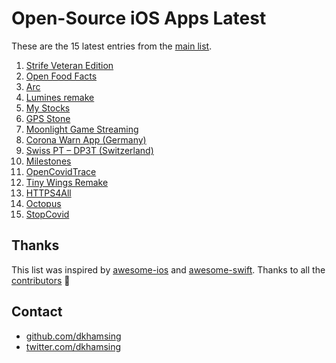 # Open-Source iOS Apps Latest

These are the 15 latest entries from the [main list](https://github.com/dkhamsing/open-source-ios-apps).


1. [Strife Veteran Edition](https://github.com/svkaiser/strife-ve)
2. [Open Food Facts](https://github.com/openfoodfacts/openfoodfacts-ios)
3. [Arc](https://github.com/sobri909/ArcMini)
4. [Lumines remake](https://github.com/kaikai2/luminesk5)
5. [My Stocks](https://github.com/dkhamsing/stocks)
6. [GPS Stone](https://github.com/frostland/GPS-Stone)
7. [Moonlight Game Streaming](https://github.com/moonlight-stream/moonlight-ios)
8. [Corona Warn App (Germany)](https://github.com/corona-warn-app/cwa-app-ios)
9. [Swiss PT – DP3T (Switzerland)](https://github.com/DP-3T/dp3t-app-ios-ch)
10. [Milestones](https://github.com/jpsim/Milestones)
11. [OpenCovidTrace](https://github.com/OpenCovidTrace/octrace-ios)
12. [Tiny Wings Remake](https://github.com/haqu/tiny-wings)
13. [HTTPS4All](https://github.com/bouk/HTTPS4All)
14. [Octopus](https://github.com/roger-wetzel/Octopus)
15. [StopCovid](https://gitlab.inria.fr/stopcovid19/stopcovid-ios)

## Thanks

This list was inspired by [awesome-ios](https://github.com/vsouza/awesome-ios) and [awesome-swift](https://github.com/matteocrippa/awesome-swift). Thanks to all the [contributors](https://github.com/dkhamsing/open-source-ios-apps/graphs/contributors) 🎉 

## Contact

- [github.com/dkhamsing](https://github.com/dkhamsing)
- [twitter.com/dkhamsing](https://twitter.com/dkhamsing)
